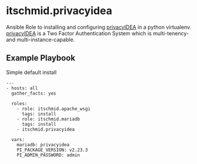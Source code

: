 itschmid.privacyidea
====================

Ansible Role to installing and configuring [privacyIDEA](https://privacyidea.org) in a python virtualenv.
[privacyIDEA](https://privacyidea.org) is a Two Factor Authentication System which is multi-tenency- and multi-instance-capable. 

Example Playbook
----------------

Simple default install

    ---
    - hosts: all
      gather_facts: yes

      roles:
        - role: itschmid.apache_wsgi
          tags: install
        - role: itschmid.mariadb
          tags: install
        - itschmid.privacyidea

      vars:
        mariadb: privacyidea
        PI_PACKAGE_VERSION: v2.23.3
        PI_ADMIN_PASSWORD: admin


